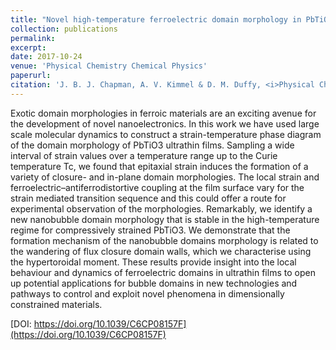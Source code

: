 ```yaml
---
title: "Novel high-temperature ferroelectric domain morphology in PbTiO$_3$ ultrathin films"
collection: publications
permalink: 
excerpt: 
date: 2017-10-24
venue: 'Physical Chemistry Chemical Physics'
paperurl: 
citation: 'J. B. J. Chapman, A. V. Kimmel & D. M. Duffy, <i>Physical Chemistry Chemical Physics</i> <b>19</b>, 4243 (2017).'
---
```


Exotic domain morphologies in ferroic materials are an exciting avenue for the development of novel nanoelectronics. In this work we have used large scale molecular dynamics to construct a strain-temperature phase diagram of the domain morphology of PbTiO3 ultrathin films. Sampling a wide interval of strain values over a temperature range up to the Curie temperature Tc, we found that epitaxial strain induces the formation of a variety of closure- and in-plane domain morphologies. The local strain and ferroelectric–antiferrodistortive coupling at the film surface vary for the strain mediated transition sequence and this could offer a route for experimental observation of the morphologies. Remarkably, we identify a new nanobubble domain morphology that is stable in the high-temperature regime for compressively strained PbTiO3. We demonstrate that the formation mechanism of the nanobubble domains morphology is related to the wandering of flux closure domain walls, which we characterise using the hypertoroidal moment. These results provide insight into the local behaviour and dynamics of ferroelectric domains in ultrathin films to open up potential applications for bubble domains in new technologies and pathways to control and exploit novel phenomena in dimensionally constrained materials.

[DOI: https://doi.org/10.1039/C6CP08157F](https://doi.org/10.1039/C6CP08157F)
